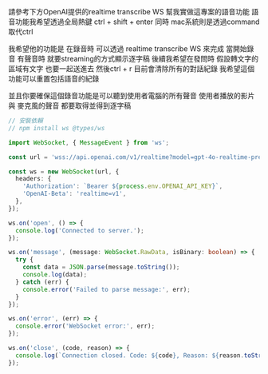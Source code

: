 請參考下方OpenAI提供的realtime transcribe WS 幫我實做這專案的語音功能
語音功能我希望透過全局熱鍵 ctrl + shift + enter
同時 mac系統則是透過command取代ctrl

我希望他的功能是 在錄音時 可以透過 realtime transcribe WS 來完成
當開始錄音 有聲音時 就要streaming的方式顯示逐字稿
後續我希望在發問時 假設轉文字的區域有文字 也要一起送進去
然後ctrl + r 目前會清除所有的對話紀錄 我希望這個功能可以重置包括語音的紀錄

並且你要確保這個錄音功能是可以聽到使用者電腦的所有聲音
使用者播放的影片 與 麥克風的聲音 都要取得並得到逐字稿

```typescript
// 安裝依賴
// npm install ws @types/ws

import WebSocket, { MessageEvent } from 'ws';

const url = 'wss://api.openai.com/v1/realtime?model=gpt-4o-realtime-preview-2024-12-17';

const ws = new WebSocket(url, {
  headers: {
    'Authorization': `Bearer ${process.env.OPENAI_API_KEY}`,
    'OpenAI-Beta': 'realtime=v1',
  },
});

ws.on('open', () => {
  console.log('Connected to server.');
});

ws.on('message', (message: WebSocket.RawData, isBinary: boolean) => {
  try {
    const data = JSON.parse(message.toString());
    console.log(data);
  } catch (err) {
    console.error('Failed to parse message:', err);
  }
});

ws.on('error', (err) => {
  console.error('WebSocket error:', err);
});

ws.on('close', (code, reason) => {
  console.log(`Connection closed. Code: ${code}, Reason: ${reason.toString()}`);
});
```
